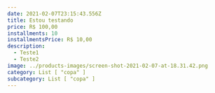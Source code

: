 ```yaml
---
date: 2021-02-07T23:15:43.556Z
title: Estou testando
price: R$ 100,00
installments: 10
installmentsPrice: R$ 10,00
description:
  - Teste1
  - Teste2
image: ../products-images/screen-shot-2021-02-07-at-18.31.42.png
category: List [ "copa" ]
subcategory: List [ "copa" ]
---
```

